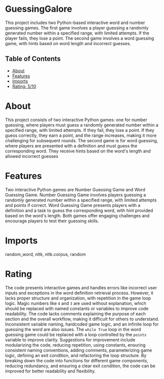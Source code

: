 # GuessingGalore

This project includes two Python-based interactive word and number guessing games. The first game involves a player guessing a randomly generated number within a specified range, with limited attempts. If the player fails, they lose a point. The second game involves a word guessing game, with hints based on word length and incorrect guesses.

## Table of Contents

- [About](#about)
- [Features](#features)
- [Imports](#Imports)
- [Rating: 5/10](#Rating)

# About

This project consists of two interactive Python games: one for number guessing, where players must guess a randomly generated number within a specified range, with limited attempts. If they fail, they lose a point. If they guess correctly, they earn a point, and the range increases, making it more challenging for subsequent rounds. The second game is for word guessing, where players are presented with a definition and must guess the corresponding word. They receive hints based on the word's length and allowed incorrect guesses

# Features

Two interactive Python games are Number Guessing Game and Word Guessing Game. Number Guessing Game involves players guessing a randomly generated number within a specified range, with limited attempts and points if correct. Word Guessing Game presents players with a definition and a task to guess the corresponding word, with hint provided based on the word's length. Both games offer engaging challenges and encourage players to test their guessing skills.

# Imports

random_word, nltk, nltk.corpus, random

# Rating

The code presents interactive games and handles errors like incorrect user inputs and exceptions in the word definition retrieval process. However, it lacks proper structure and organization, with repetition in the game loop logic. Magic numbers like `4` and `3` are used without explanation, which should be replaced with named constants or variables to improve code readability. The code lacks comments explaining the purpose of each section and the overall workflow, making it difficult for others to understand.
Inconsistent variable naming, hardcoded game logic, and an infinite loop for guessing the word are also issues. The `while True` loop in the word guessing game could be replaced with a loop controlled by the `points` variable to improve clarity.
Suggestions for improvement include modularizing the code, reducing repetition, using constants, ensuring consistent naming conventions, adding comments, parameterizing game logic, defining an exit condition, and refactoring the loop structure. By breaking down the code into functions for different game components, reducing redundancy, and ensuring a clear exit condition, the code can be improved for better readability and flexibility.
